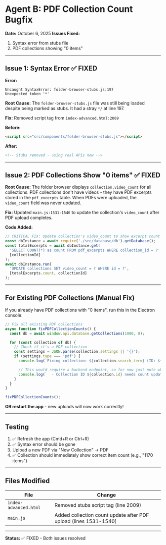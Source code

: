 # Agent B: PDF Collection Count Bugfix

**Date:** October 6, 2025
**Issues Fixed:**
1. Syntax error from stubs file
2. PDF collections showing "0 items"

---

## Issue 1: Syntax Error ✅ FIXED

**Error:**
```
Uncaught SyntaxError: folder-browser-stubs.js:197
Unexpected token '*'
```

**Root Cause:**
The `folder-browser-stubs.js` file was still being loaded despite being marked as stubs. It had a stray `*/` at line 197.

**Fix:**
Removed script tag from `index-advanced.html:2009`

**Before:**
```html
<script src="src/components/folder-browser-stubs.js"></script>
```

**After:**
```html
<!-- Stubs removed - using real APIs now -->
```

---

## Issue 2: PDF Collections Show "0 items" ✅ FIXED

**Root Cause:**
The folder browser displays `collection.video_count` for all collections. PDF collections don't have videos - they have PDF excerpts stored in the `pdf_excerpts` table. When PDFs were uploaded, the `video_count` field was never updated.

**Fix:**
Updated `main.js:1531-1540` to update the collection's `video_count` after PDF upload completes.

**Code Added:**
```javascript
// CRITICAL FIX: Update collection's video_count to show excerpt count
const dbInstance = await require('./src/database/db').getDatabase();
const totalExcerpts = await dbInstance.get(
  'SELECT COUNT(*) as count FROM pdf_excerpts WHERE collection_id = ?',
  [collectionId]
);
await dbInstance.run(
  'UPDATE collections SET video_count = ? WHERE id = ?',
  [totalExcerpts.count, collectionId]
);
```

---

## For Existing PDF Collections (Manual Fix)

If you already have PDF collections with "0 items", run this in the Electron console:

```javascript
// Fix all existing PDF collections
async function fixPDFCollectionCounts() {
  const db = await window.api.database.getCollections(1000, 0);

  for (const collection of db) {
    // Check if it's a PDF collection
    const settings = JSON.parse(collection.settings || '{}');
    if (settings.type === 'pdf') {
      console.log(`Fixing collection: ${collection.search_term} (ID: ${collection.id})`);

      // This would require a backend endpoint, so for now just note which ones need fixing
      console.log(`  - Collection ID ${collection.id} needs count update`);
    }
  }
}

fixPDFCollectionCounts();
```

**OR restart the app** - new uploads will now work correctly!

---

## Testing

1. ✅ Refresh the app (Cmd+R or Ctrl+R)
2. ✅ Syntax error should be gone
3. Upload a new PDF via "New Collection" → PDF
4. ✅ Collection should immediately show correct item count (e.g., "1170 items")

---

## Files Modified

| File | Change |
|------|--------|
| `index-advanced.html` | Removed stubs script tag (line 2009) |
| `main.js` | Added collection count update after PDF upload (lines 1531-1540) |

---

**Status:** ✅ FIXED - Both issues resolved
